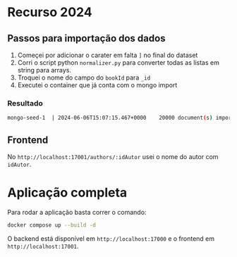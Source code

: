 # Recurso 2024

## Passos para importação dos dados

1. Começei por adicionar o carater em falta `]` no final do dataset
2. Corri o script python `normalizer.py` para converter todas as listas em string para arrays.
3. Troquei o nome do campo do `bookId` para `_id`
4. Executei o container que já conta com o mongo import

### Resultado

```bash
mongo-seed-1  | 2024-06-06T15:07:15.467+0000	20000 document(s) imported successfully. 0 document(s) failed to import.
```

## Frontend

No `http://localhost:17001/authors/:idAutor` usei o nome do autor com `idAutor`.

# Aplicação completa

Para rodar a aplicação basta correr o comando:

```bash
docker compose up --build -d
```

O backend está disponível em `http://localhost:17000` e o frontend em `http://localhost:17001`.